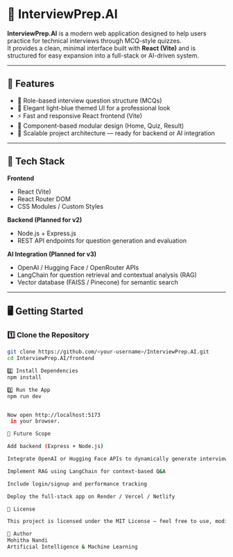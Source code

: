 # 🎯 InterviewPrep.AI

**InterviewPrep.AI** is a modern web application designed to help users practice for technical interviews through MCQ-style quizzes.  
It provides a clean, minimal interface built with **React (Vite)** and is structured for easy expansion into a full-stack or AI-driven system.

---

## 🚀 Features
- 🧠 Role-based interview question structure (MCQs)
- 🎨 Elegant light-blue themed UI for a professional look
- ⚡ Fast and responsive React frontend (Vite)
- 🔄 Component-based modular design (Home, Quiz, Result)
- 🧩 Scalable project architecture — ready for backend or AI integration

---

## 🧰 Tech Stack
**Frontend**
- React (Vite)
- React Router DOM
- CSS Modules / Custom Styles

**Backend (Planned for v2)**
- Node.js + Express.js
- REST API endpoints for question generation and evaluation

**AI Integration (Planned for v3)**
- OpenAI / Hugging Face / OpenRouter APIs
- LangChain for question retrieval and contextual analysis (RAG)
- Vector database (FAISS / Pinecone) for semantic search

---

## 🖥️ Getting Started

### 1️⃣ Clone the Repository
```bash
git clone https://github.com/<your-username>/InterviewPrep.AI.git
cd InterviewPrep.AI/frontend

2️⃣ Install Dependencies
npm install

3️⃣ Run the App
npm run dev


Now open http://localhost:5173
 in your browser.

🌱 Future Scope

Add backend (Express + Node.js)

Integrate OpenAI or Hugging Face APIs to dynamically generate interview questions

Implement RAG using LangChain for context-based Q&A

Include login/signup and performance tracking

Deploy the full-stack app on Render / Vercel / Netlify

📜 License

This project is licensed under the MIT License — feel free to use, modify, and share with proper credit.

💼 Author
Mohitha Nandi
Artificial Intelligence & Machine Learning

